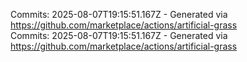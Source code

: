 Commits: 2025-08-07T19:15:51.167Z - Generated via https://github.com/marketplace/actions/artificial-grass
<br>
Commits: 2025-08-07T19:15:51.167Z - Generated via https://github.com/marketplace/actions/artificial-grass
<br>
